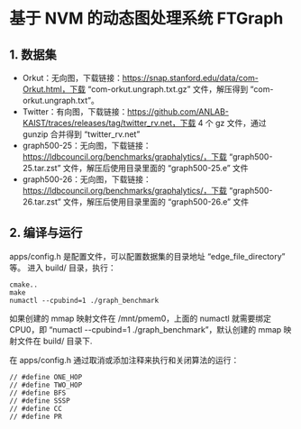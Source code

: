 # 基于 NVM 的动态图处理系统 FTGraph
## 1. 数据集
- Orkut：无向图，下载链接：https://snap.stanford.edu/data/com-Orkut.html，下载 “com-orkut.ungraph.txt.gz” 文件，解压得到 “com-orkut.ungraph.txt”。
- Twitter：有向图，下载链接：https://github.com/ANLAB-KAIST/traces/releases/tag/twitter_rv.net，下载 4 个 gz 文件，通过 gunzip 合并得到 “twitter_rv.net”
- graph500-25：无向图，下载链接：https://ldbcouncil.org/benchmarks/graphalytics/，下载 “graph500-25.tar.zst” 文件，解压后使用目录里面的 “graph500-25.e” 文件
- graph500-26：无向图，下载链接：https://ldbcouncil.org/benchmarks/graphalytics/，下载 “graph500-26.tar.zst” 文件，解压后使用目录里面的 “graph500-26.e” 文件

## 2. 编译与运行
apps/config.h 是配置文件，可以配置数据集的目录地址 “edge_file_directory” 等。
进入 build/ 目录，执行：
```
cmake..
make
numactl --cpubind=1 ./graph_benchmark
```

如果创建的 mmap 映射文件在 /mnt/pmem0，上面的 numactl 就需要绑定 CPU0，即 “numactl --cpubind=1 ./graph_benchmark”，默认创建的 mmap 映射文件在 build/ 目录下.

在 apps/config.h 通过取消或添加注释来执行和关闭算法的运行：
```
// #define ONE_HOP
// #define TWO_HOP
// #define BFS
// #define SSSP
// #define CC
// #define PR
```